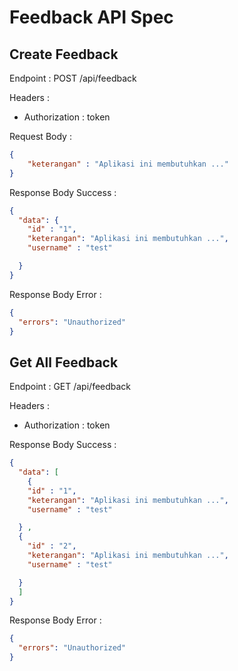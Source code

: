 # Feedback API Spec

## Create Feedback
Endpoint : POST /api/feedback

Headers :

- Authorization : token

Request Body :

```json
{
    "keterangan" : "Aplikasi ini membutuhkan ..."
}
```

Response Body Success :

```json
{
  "data": {
    "id" : "1",
    "keterangan": "Aplikasi ini membutuhkan ...",
    "username" : "test"

  }
}
```

Response Body Error :

```json
{
  "errors": "Unauthorized"
}
```
## Get All Feedback

Endpoint : GET /api/feedback

Headers :

- Authorization : token

Response Body Success :

```json
{
  "data": [
    {
    "id" : "1",
    "keterangan": "Aplikasi ini membutuhkan ...",
    "username" : "test"

  } , 
  {
    "id" : "2",
    "keterangan": "Aplikasi ini membutuhkan ...",
    "username" : "test"

  }
  ]
}
```

Response Body Error :

```json
{
  "errors": "Unauthorized"
}
```